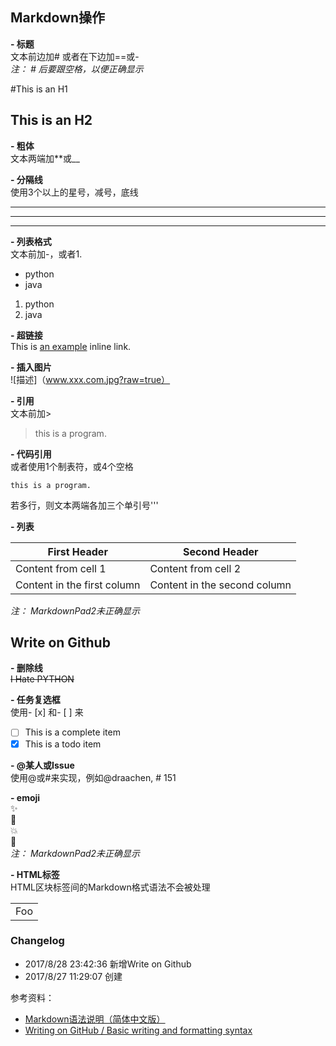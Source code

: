 ## Markdown操作  

**- 标题**  
文本前边加\# 或者在下边加==或-  
*注： # 后要跟空格，以便正确显示*

#This is an H1  

This is an H2
--------  

**- 粗体**  
文本两端加**或__

**- 分隔线**  
使用3个以上的星号，减号，底线  

***
---
___

**- 列表格式**  
文本前加-，或者1.  

- python  
- java  
1. python  
2. java  
 
**- 超链接**  
This is [an example](http://example.com/ "Title") inline link.    

**- 插入图片**  
![描述]（www.xxx.com.jpg?raw=true）  
  
**- 引用**  
文本前加>  
> this is a program.  

**- 代码引用**  
或者使用1个制表符，或4个空格  

    this is a program.   

若多行，则文本两端各加三个单引号'''  

**- 列表**  

First Header | Second Header
------------ | -------------
Content from cell 1 | Content from cell 2
Content in the first column | Content in the second column  
*注： MarkdownPad2未正确显示*

## Write on Github

**- 删除线**  
~~I Hate PYTHON~~

**- 任务复选框**  
使用- [x] 和- [ ] 来  

- [ ] This is a complete item
- [x] This is a todo item  

**- @某人或Issue**  
使用@或#来实现，例如@draachen, # 151  

**- emoji**  
:sparkles:  
:camel:  
:boom:  
:dragon:  
*注： MarkdownPad2未正确显示*

**- HTML标签**  
HTML区块标签间的Markdown格式语法不会被处理    

<table>
    <tr>
        <td>Foo</td>
    </tr>
</table>  

### Changelog  

- 2017/8/28 23:42:36 新增Write on Github
- 2017/8/27 11:29:07 创建

参考资料：  

- [Markdown语法说明（简体中文版）](http://wowubuntu.com/markdown/)  
- [
Writing on GitHub / Basic writing and formatting syntax ](https://help.github.com/articles/basic-writing-and-formatting-syntax/)  